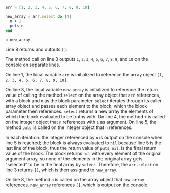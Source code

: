 ```ruby
arr = [1, 2, 3, 4, 5, 6, 7, 8, 9, 10]

new_array = arr.select do |n|
  n + 1 
  puts n
end

p new_array
```
Line 8 returns and outputs `[]`.

The method call on line 3 outputs `1`, `2`, `3`, `4`, `5`, `6`, `7`, `8`, `9`, and `10` on the console on separate lines.

On line 1, the local variable `arr` is initialized to reference the array object `[1, 2, 3, 4, 5, 6, 7, 8, 9, 10]`.

On line 3, the local variable `new_array` is initialized to reference the return value of calling the method `select` on the array object that `arr` references, with a block and `n` as the block parameter. `select` iterates through its caller array object and passes each element to the block, which the block parameter then references. `select` returns a new array the elements of which the block evaluated to be truthy with. On line 4, the method `+` is called on the integer object that `n` references with `1` as argument. On line 5, the method `puts` is called on the integer object that `n` references.

In each iteration: the integer referenced by `n` is output on the console when line 5 is reached; the block is always evaluated to `nil` because line 5 is the last line of the block, thus the return value of `puts`, `nil`, is the final return value of the block. The block returns `nil` with every element of the original argument array, so none of the elements in the original array gets "selected" to be in the final array by `select`. Therefore, the `arr.select` on line 3 returns `[]`, which is then assigned to `new_array`.

On line 8, the method `p` is called on the array object that `new_array` references. `new_array` references `[]`, which is output on the console.
